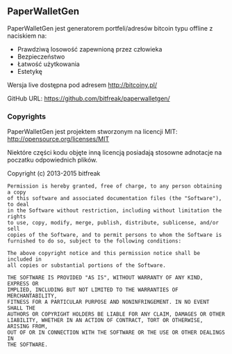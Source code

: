 PaperWalletGen
------------------

PaperWalletGen jest generatorem portfeli/adresów bitcoin typu offline z naciskiem na:

* Prawdziwą losowość zapewnioną przez człowieka
* Bezpieczeństwo
* Łatwość użytkowania
* Estetykę

Wersja live dostępna pod adresem http://bitcoiny.pl/

GitHub URL: https://github.com/bitfreak/paperwalletgen/
 
### Copyrights

PaperWalletGen jest projektem stworzonym na licencji MIT: http://opensource.org/licenses/MIT

Niektóre części kodu objęte inną licencją posiadają stosowne adnotacje na poczatku odpowiednich plików.

Copyright (c) 2013-2015 bitfreak

    Permission is hereby granted, free of charge, to any person obtaining a copy
    of this software and associated documentation files (the "Software"), to deal
    in the Software without restriction, including without limitation the rights
    to use, copy, modify, merge, publish, distribute, sublicense, and/or sell
    copies of the Software, and to permit persons to whom the Software is
    furnished to do so, subject to the following conditions:
    
    The above copyright notice and this permission notice shall be included in
    all copies or substantial portions of the Software.
    
    THE SOFTWARE IS PROVIDED "AS IS", WITHOUT WARRANTY OF ANY KIND, EXPRESS OR
    IMPLIED, INCLUDING BUT NOT LIMITED TO THE WARRANTIES OF MERCHANTABILITY,
    FITNESS FOR A PARTICULAR PURPOSE AND NONINFRINGEMENT. IN NO EVENT SHALL THE
    AUTHORS OR COPYRIGHT HOLDERS BE LIABLE FOR ANY CLAIM, DAMAGES OR OTHER
    LIABILITY, WHETHER IN AN ACTION OF CONTRACT, TORT OR OTHERWISE, ARISING FROM,
    OUT OF OR IN CONNECTION WITH THE SOFTWARE OR THE USE OR OTHER DEALINGS IN
    THE SOFTWARE.
